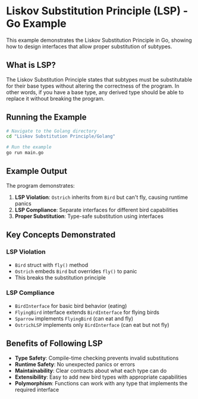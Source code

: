 # Liskov Substitution Principle (LSP) - Go Example

This example demonstrates the Liskov Substitution Principle in Go, showing how to design interfaces that allow proper substitution of subtypes.

## What is LSP?

The Liskov Substitution Principle states that subtypes must be substitutable for their base types without altering the correctness of the program. In other words, if you have a base type, any derived type should be able to replace it without breaking the program.

## Running the Example

```bash
# Navigate to the Golang directory
cd "Liskov Substitution Principle/Golang"

# Run the example
go run main.go
```

## Example Output

The program demonstrates:

1. **LSP Violation**: `Ostrich` inherits from `Bird` but can't fly, causing runtime panics
2. **LSP Compliance**: Separate interfaces for different bird capabilities
3. **Proper Substitution**: Type-safe substitution using interfaces

## Key Concepts Demonstrated

### LSP Violation

- `Bird` struct with `fly()` method
- `Ostrich` embeds `Bird` but overrides `fly()` to panic
- This breaks the substitution principle

### LSP Compliance

- `BirdInterface` for basic bird behavior (eating)
- `FlyingBird` interface extends `BirdInterface` for flying birds
- `Sparrow` implements `FlyingBird` (can eat and fly)
- `OstrichLSP` implements only `BirdInterface` (can eat but not fly)

## Benefits of Following LSP

- **Type Safety**: Compile-time checking prevents invalid substitutions
- **Runtime Safety**: No unexpected panics or errors
- **Maintainability**: Clear contracts about what each type can do
- **Extensibility**: Easy to add new bird types with appropriate capabilities
- **Polymorphism**: Functions can work with any type that implements the required interface
